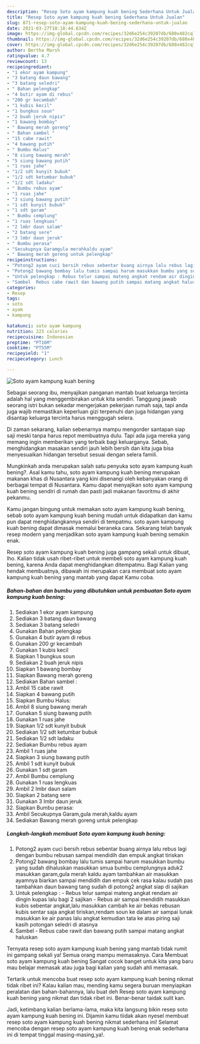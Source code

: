```yaml
---
description: "Resep Soto ayam kampung kuah bening Sederhana Untuk Jualan"
title: "Resep Soto ayam kampung kuah bening Sederhana Untuk Jualan"
slug: 871-resep-soto-ayam-kampung-kuah-bening-sederhana-untuk-jualan
date: 2021-03-27T18:18:44.634Z
image: https://img-global.cpcdn.com/recipes/32d6e254c39207db/680x482cq70/soto-ayam-kampung-kuah-bening-foto-resep-utama.jpg
thumbnail: https://img-global.cpcdn.com/recipes/32d6e254c39207db/680x482cq70/soto-ayam-kampung-kuah-bening-foto-resep-utama.jpg
cover: https://img-global.cpcdn.com/recipes/32d6e254c39207db/680x482cq70/soto-ayam-kampung-kuah-bening-foto-resep-utama.jpg
author: Bertha Marsh
ratingvalue: 4.7
reviewcount: 13
recipeingredient:
- "1 ekor ayam kampung"
- "3 batang daun bawang"
- "3 batang seledri"
- " Bahan pelengkap"
- "4 butir ayam di rebus"
- "200 gr kecambah"
- "1 kubis kecil"
- "1 bungkus soun"
- "2 buah jeruk nipis"
- "1 bawang bombay"
- " Bawang merah goreng"
- " Bahan sambel "
- "15 cabe rawit"
- "4 bawang putih"
- " Bumbu Halus"
- "8 siung bawang merah"
- "5 siung bawang putih"
- "1 ruas jahe"
- "1/2 sdt kunyit bubuk"
- "1/2 sdt ketumbar bubuk"
- "1/2 sdt ladaku"
- " Bumbu rebus ayam"
- "1 ruas jahe"
- "3 siung bawang putih"
- "1 sdt kunyit bubuk"
- "1 sdt garam"
- " Bumbu cemplung"
- "1 ruas lengkuas"
- "2 lmbr daun salam"
- "2 batang sere"
- "3 lmbr daun jeruk"
- " Bumbu perasa"
- "Secukupnya Garamgula merahkaldu ayam"
- " Bawang merah goreng untuk pelengkap"
recipeinstructions:
- "Potong2 ayam cuci bersih rebus sebentar buang airnya lalu rebus lagi dengan bumbu rebusan sampai mendidih dan empuk angkat tiriskan"
- "Potong2 bawang bombay lalu tumis sampai harum masukkan bumbu yang sudah dihaluskan masukkan smua bumbu cemplungnya aduk2 masukkan garam,gula merah kaldu ayam tambahkan air masukkan ayamnya biarkan sampai mendidih dan empuk cek rasa kalau sudah pas tambahkan daun bawang tang sudah di potong2 angkat siap di sajikan"
- "Untuk pelengkap : Rebus telur sampai mateng angkat rendam air dingin kupas lalu bagi 2 sajikan Rebus air sampai mendidih masukkan kubis sebentar angkat,lalu masukkan cambah ke air bekas rebusan kubis sentar saja angkat tiriskan,rendam soun ke dalam air sampai lunak masukkan ke air panas lalu angkat kemudian tata ke atas piring saji kasih potongan seledri di atasnya"
- "Sambel  Rebus cabe rawit dan bawang putih sampai matang angkat haluskan"
categories:
- Resep
tags:
- soto
- ayam
- kampung

katakunci: soto ayam kampung 
nutrition: 223 calories
recipecuisine: Indonesian
preptime: "PT16M"
cooktime: "PT55M"
recipeyield: "1"
recipecategory: Lunch

---
```



![Soto ayam kampung kuah bening](https://img-global.cpcdn.com/recipes/32d6e254c39207db/680x482cq70/soto-ayam-kampung-kuah-bening-foto-resep-utama.jpg)

Sebagai seorang ibu, menyajikan panganan mantab buat keluarga tercinta adalah hal yang menggembirakan untuk kita sendiri. Tanggung jawab seorang istri bukan sekadar mengerjakan pekerjaan rumah saja, tapi anda juga wajib memastikan keperluan gizi terpenuhi dan juga hidangan yang disantap keluarga tercinta harus menggugah selera.

Di zaman  sekarang, kalian sebenarnya mampu mengorder santapan siap saji meski tanpa harus repot membuatnya dulu. Tapi ada juga mereka yang memang ingin memberikan yang terbaik bagi keluarganya. Sebab, menghidangkan masakan sendiri jauh lebih bersih dan kita juga bisa menyesuaikan hidangan tersebut sesuai dengan selera famili. 



Mungkinkah anda merupakan salah satu penyuka soto ayam kampung kuah bening?. Asal kamu tahu, soto ayam kampung kuah bening merupakan makanan khas di Nusantara yang kini disenangi oleh kebanyakan orang di berbagai tempat di Nusantara. Kamu dapat menyajikan soto ayam kampung kuah bening sendiri di rumah dan pasti jadi makanan favoritmu di akhir pekanmu.

Kamu jangan bingung untuk memakan soto ayam kampung kuah bening, sebab soto ayam kampung kuah bening mudah untuk didapatkan dan kamu pun dapat menghidangkannya sendiri di tempatmu. soto ayam kampung kuah bening dapat dimasak memalui beraneka cara. Sekarang telah banyak resep modern yang menjadikan soto ayam kampung kuah bening semakin enak.

Resep soto ayam kampung kuah bening juga gampang sekali untuk dibuat, lho. Kalian tidak usah ribet-ribet untuk membeli soto ayam kampung kuah bening, karena Anda dapat menghidangkan ditempatmu. Bagi Kalian yang hendak membuatnya, dibawah ini merupakan cara membuat soto ayam kampung kuah bening yang mantab yang dapat Kamu coba.

<!--inarticleads1-->

##### Bahan-bahan dan bumbu yang dibutuhkan untuk pembuatan Soto ayam kampung kuah bening:

1. Sediakan 1 ekor ayam kampung
1. Sediakan 3 batang daun bawang
1. Sediakan 3 batang seledri
1. Gunakan  Bahan pelengkap
1. Gunakan 4 butir ayam di rebus
1. Gunakan 200 gr kecambah
1. Gunakan 1 kubis kecil
1. Siapkan 1 bungkus soun
1. Sediakan 2 buah jeruk nipis
1. Siapkan 1 bawang bombay
1. Siapkan  Bawang merah goreng
1. Sediakan  Bahan sambel :
1. Ambil 15 cabe rawit
1. Siapkan 4 bawang putih
1. Siapkan  Bumbu Halus:
1. Ambil 8 siung bawang merah
1. Gunakan 5 siung bawang putih
1. Gunakan 1 ruas jahe
1. Siapkan 1/2 sdt kunyit bubuk
1. Sediakan 1/2 sdt ketumbar bubuk
1. Sediakan 1/2 sdt ladaku
1. Sediakan  Bumbu rebus ayam
1. Ambil 1 ruas jahe
1. Siapkan 3 siung bawang putih
1. Ambil 1 sdt kunyit bubuk
1. Gunakan 1 sdt garam
1. Ambil  Bumbu cemplung
1. Gunakan 1 ruas lengkuas
1. Ambil 2 lmbr daun salam
1. Siapkan 2 batang sere
1. Gunakan 3 lmbr daun jeruk
1. Siapkan  Bumbu perasa:
1. Ambil Secukupnya Garam,gula merah,kaldu ayam
1. Sediakan  Bawang merah goreng untuk pelengkap




<!--inarticleads2-->

##### Langkah-langkah membuat Soto ayam kampung kuah bening:

1. Potong2 ayam cuci bersih rebus sebentar buang airnya lalu rebus lagi dengan bumbu rebusan sampai mendidih dan empuk angkat tiriskan
1. Potong2 bawang bombay lalu tumis sampai harum masukkan bumbu yang sudah dihaluskan masukkan smua bumbu cemplungnya aduk2 masukkan garam,gula merah kaldu ayam tambahkan air masukkan ayamnya biarkan sampai mendidih dan empuk cek rasa kalau sudah pas tambahkan daun bawang tang sudah di potong2 angkat siap di sajikan
1. Untuk pelengkap : - Rebus telur sampai mateng angkat rendam air dingin kupas lalu bagi 2 sajikan - Rebus air sampai mendidih masukkan kubis sebentar angkat,lalu masukkan cambah ke air bekas rebusan kubis sentar saja angkat tiriskan,rendam soun ke dalam air sampai lunak masukkan ke air panas lalu angkat kemudian tata ke atas piring saji kasih potongan seledri di atasnya
1. Sambel  - Rebus cabe rawit dan bawang putih sampai matang angkat haluskan




Ternyata resep soto ayam kampung kuah bening yang mantab tidak rumit ini gampang sekali ya! Semua orang mampu memasaknya. Cara Membuat soto ayam kampung kuah bening Sangat cocok banget untuk kita yang baru mau belajar memasak atau juga bagi kalian yang sudah ahli memasak.

Tertarik untuk mencoba buat resep soto ayam kampung kuah bening nikmat tidak ribet ini? Kalau kalian mau, mending kamu segera buruan menyiapkan peralatan dan bahan-bahannya, lalu buat deh Resep soto ayam kampung kuah bening yang nikmat dan tidak ribet ini. Benar-benar taidak sulit kan. 

Jadi, ketimbang kalian berlama-lama, maka kita langsung bikin resep soto ayam kampung kuah bening ini. Dijamin kamu tiidak akan nyesel membuat resep soto ayam kampung kuah bening nikmat sederhana ini! Selamat mencoba dengan resep soto ayam kampung kuah bening enak sederhana ini di tempat tinggal masing-masing,ya!.


